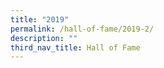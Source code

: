 ```yaml
---
title: "2019"
permalink: /hall-of-fame/2019-2/
description: ""
third_nav_title: Hall of Fame
---
```

